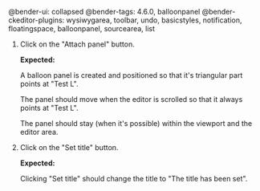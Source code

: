 @bender-ui: collapsed
@bender-tags: 4.6.0, balloonpanel
@bender-ckeditor-plugins: wysiwygarea, toolbar, undo, basicstyles, notification, floatingspace, balloonpanel, sourcearea, list


1. Click on the "Attach panel" button.

	**Expected:**

	A balloon panel is created and positioned so that it's triangular part points at "Test L".

	The panel should move when the editor is scrolled so that it always points at "Test L".

	The panel should stay (when it's possible) within the viewport and the editor area.

2. Click on the "Set title" button.

	**Expected:**

	Clicking "Set title" should change the title to "The title has been set".